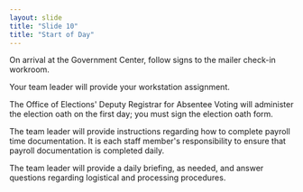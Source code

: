 ```yaml
---
layout: slide
title: "Slide 10"
title: "Start of Day"
---
```


On arrival at the Government Center, follow signs to the mailer check-in workroom.

Your team leader will provide your workstation assignment.

The Office of Elections' Deputy Registrar for Absentee Voting will administer the election oath on the first day; you must sign the election oath form.

The team leader will provide instructions regarding how to complete payroll time documentation. It is each staff member's responsibility to ensure that payroll documentation is completed daily.

The team leader will provide a daily briefing, as needed, and answer questions regarding logistical and processing procedures.
